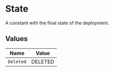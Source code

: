 # State

A constant with the final state of the deployment.


## Values

| Name      | Value     |
| --------- | --------- |
| `Deleted` | DELETED   |